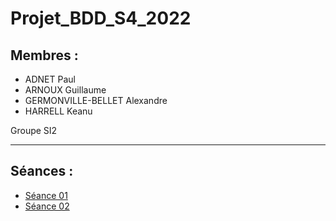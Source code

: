 # Projet_BDD_S4_2022

## Membres :

- ADNET Paul
- ARNOUX Guillaume
- GERMONVILLE-BELLET Alexandre
- HARRELL Keanu

Groupe SI2

---
## Séances :
- [Séance 01](https://github.com/Kilmeee/Projet_BDD_S4_2022/tree/s01)
- [Séance 02](https://github.com/Kilmeee/Projet_BDD_S4_2022/tree/s02)
